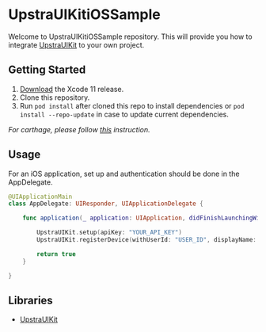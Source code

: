 # UpstraUIKitiOSSample

Welcome to UpstraUIKitiOSSample repository. This will provide you how to integrate [UpstraUIKit](https://github.com/EkoCommunications/EkoMessagingSDKUIKit) to your own project.

## Getting Started

1. [Download](https://developer.apple.com/xcode/download/) the Xcode 11 release.
2. Clone this repository.
3. Run `pod install` after cloned this repo to install dependencies or `pod install --repo-update` in case to update current dependencies.

*For carthage, please follow [this](https://app.gitbook.com/@eko/s/sdk/uikit/uikit/get-started) instruction.*

## Usage
For an iOS application, set up and authentication should be done in the AppDelegate.

```swift
@UIApplicationMain
class AppDelegate: UIResponder, UIApplicationDelegate {

    func application(_ application: UIApplication, didFinishLaunchingWithOptions launchOptions: [UIApplication.LaunchOptionsKey: Any]?) -> Bool {

        UpstraUIKit.setup(apiKey: "YOUR_API_KEY")
        UpstraUIKit.registerDevice(withUserId: "USER_ID", displayName: "Ali Connors")

        return true
    }

}
```

## Libraries

- [UpstraUIKit](https://github.com/EkoCommunications/EkoMessagingSDKUIKit)
